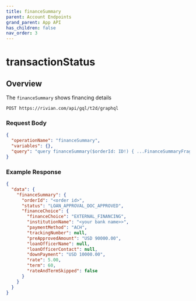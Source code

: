 ```yaml
---
title: financeSummary
parent: Account Endpoints
grand_parent: App API
has_children: false
nav_order: 3
---
```


# transactionStatus

## Overview

The `financeSummary` shows financing details

`POST https://rivian.com/api/gql/t2d/graphql`

### Request Body

```json
{
  "operationName": "financeSummary",
  "variables": {},
  "query": "query financeSummary($orderId: ID!) { ...FinanceSummaryFragment } fragment FinanceSummaryFragment on Query { financeSummary(orderId: $orderId) { orderId status financeChoice { financeChoice institutionName paymentMethod trackingNumber preApprovedAmount loanOfficerName loanOfficerContact downPayment rate term rateAndTermSkipped } } }"
}
```

### Example Response

```json
{
  "data": {
    "financeSummary": {
      "orderId": "<order id>",
      "status": "LOAN_APPROVAL_DOC_APPROVED",
      "financeChoice": {
        "financeChoice": "EXTERNAL_FINANCING",
        "institutionName": "<your bank name>>",
        "paymentMethod": "ACH",
        "trackingNumber": null,
        "preApprovedAmount": "USD 90000.00",
        "loanOfficerName": null,
        "loanOfficerContact": null,
        "downPayment": "USD 10000.00",
        "rate": 5.00,
        "term": 60,
        "rateAndTermSkipped": false
      }
    }
  }
}
```
